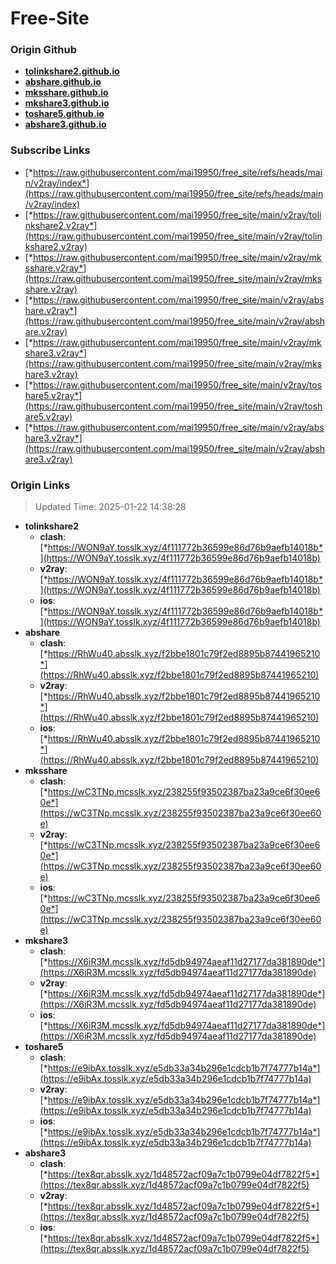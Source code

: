 # Free-Site

### Origin Github

- [**tolinkshare2.github.io**](https://github.com/tolinkshare2/tolinkshare2.github.io)
- [**abshare.github.io**](https://github.com/abshare/abshare.github.io)
- [**mksshare.github.io**](https://github.com/mksshare/mksshare.github.io)
- [**mkshare3.github.io**](https://github.com/mkshare3/mkshare3.github.io)
- [**toshare5.github.io**](https://github.com/toshare5/toshare5.github.io)
- [**abshare3.github.io**](https://github.com/abshare3/abshare3.github.io)

### Subscribe Links

- [*https://raw.githubusercontent.com/mai19950/free_site/refs/heads/main/v2ray/index*](https://raw.githubusercontent.com/mai19950/free_site/refs/heads/main/v2ray/index)
- [*https://raw.githubusercontent.com/mai19950/free_site/main/v2ray/tolinkshare2.v2ray*](https://raw.githubusercontent.com/mai19950/free_site/main/v2ray/tolinkshare2.v2ray)
- [*https://raw.githubusercontent.com/mai19950/free_site/main/v2ray/mksshare.v2ray*](https://raw.githubusercontent.com/mai19950/free_site/main/v2ray/mksshare.v2ray)
- [*https://raw.githubusercontent.com/mai19950/free_site/main/v2ray/abshare.v2ray*](https://raw.githubusercontent.com/mai19950/free_site/main/v2ray/abshare.v2ray)
- [*https://raw.githubusercontent.com/mai19950/free_site/main/v2ray/mkshare3.v2ray*](https://raw.githubusercontent.com/mai19950/free_site/main/v2ray/mkshare3.v2ray)
- [*https://raw.githubusercontent.com/mai19950/free_site/main/v2ray/toshare5.v2ray*](https://raw.githubusercontent.com/mai19950/free_site/main/v2ray/toshare5.v2ray)
- [*https://raw.githubusercontent.com/mai19950/free_site/main/v2ray/abshare3.v2ray*](https://raw.githubusercontent.com/mai19950/free_site/main/v2ray/abshare3.v2ray)

### Origin Links

> Updated Time: 2025-01-22 14:38:28

- **tolinkshare2**
  - **clash**: [*https://WON9aY.tosslk.xyz/4f111772b36599e86d76b9aefb14018b*](https://WON9aY.tosslk.xyz/4f111772b36599e86d76b9aefb14018b)
  - **v2ray**: [*https://WON9aY.tosslk.xyz/4f111772b36599e86d76b9aefb14018b*](https://WON9aY.tosslk.xyz/4f111772b36599e86d76b9aefb14018b)
  - **ios**: [*https://WON9aY.tosslk.xyz/4f111772b36599e86d76b9aefb14018b*](https://WON9aY.tosslk.xyz/4f111772b36599e86d76b9aefb14018b)
- **abshare**
  - **clash**: [*https://RhWu40.absslk.xyz/f2bbe1801c79f2ed8895b87441965210*](https://RhWu40.absslk.xyz/f2bbe1801c79f2ed8895b87441965210)
  - **v2ray**: [*https://RhWu40.absslk.xyz/f2bbe1801c79f2ed8895b87441965210*](https://RhWu40.absslk.xyz/f2bbe1801c79f2ed8895b87441965210)
  - **ios**: [*https://RhWu40.absslk.xyz/f2bbe1801c79f2ed8895b87441965210*](https://RhWu40.absslk.xyz/f2bbe1801c79f2ed8895b87441965210)
- **mksshare**
  - **clash**: [*https://wC3TNp.mcsslk.xyz/238255f93502387ba23a9ce6f30ee60e*](https://wC3TNp.mcsslk.xyz/238255f93502387ba23a9ce6f30ee60e)
  - **v2ray**: [*https://wC3TNp.mcsslk.xyz/238255f93502387ba23a9ce6f30ee60e*](https://wC3TNp.mcsslk.xyz/238255f93502387ba23a9ce6f30ee60e)
  - **ios**: [*https://wC3TNp.mcsslk.xyz/238255f93502387ba23a9ce6f30ee60e*](https://wC3TNp.mcsslk.xyz/238255f93502387ba23a9ce6f30ee60e)
- **mkshare3**
  - **clash**: [*https://X6iR3M.mcsslk.xyz/fd5db94974aeaf11d27177da381890de*](https://X6iR3M.mcsslk.xyz/fd5db94974aeaf11d27177da381890de)
  - **v2ray**: [*https://X6iR3M.mcsslk.xyz/fd5db94974aeaf11d27177da381890de*](https://X6iR3M.mcsslk.xyz/fd5db94974aeaf11d27177da381890de)
  - **ios**: [*https://X6iR3M.mcsslk.xyz/fd5db94974aeaf11d27177da381890de*](https://X6iR3M.mcsslk.xyz/fd5db94974aeaf11d27177da381890de)
- **toshare5**
  - **clash**: [*https://e9ibAx.tosslk.xyz/e5db33a34b296e1cdcb1b7f74777b14a*](https://e9ibAx.tosslk.xyz/e5db33a34b296e1cdcb1b7f74777b14a)
  - **v2ray**: [*https://e9ibAx.tosslk.xyz/e5db33a34b296e1cdcb1b7f74777b14a*](https://e9ibAx.tosslk.xyz/e5db33a34b296e1cdcb1b7f74777b14a)
  - **ios**: [*https://e9ibAx.tosslk.xyz/e5db33a34b296e1cdcb1b7f74777b14a*](https://e9ibAx.tosslk.xyz/e5db33a34b296e1cdcb1b7f74777b14a)
- **abshare3**
  - **clash**: [*https://tex8qr.absslk.xyz/1d48572acf09a7c1b0799e04df7822f5*](https://tex8qr.absslk.xyz/1d48572acf09a7c1b0799e04df7822f5)
  - **v2ray**: [*https://tex8qr.absslk.xyz/1d48572acf09a7c1b0799e04df7822f5*](https://tex8qr.absslk.xyz/1d48572acf09a7c1b0799e04df7822f5)
  - **ios**: [*https://tex8qr.absslk.xyz/1d48572acf09a7c1b0799e04df7822f5*](https://tex8qr.absslk.xyz/1d48572acf09a7c1b0799e04df7822f5)
